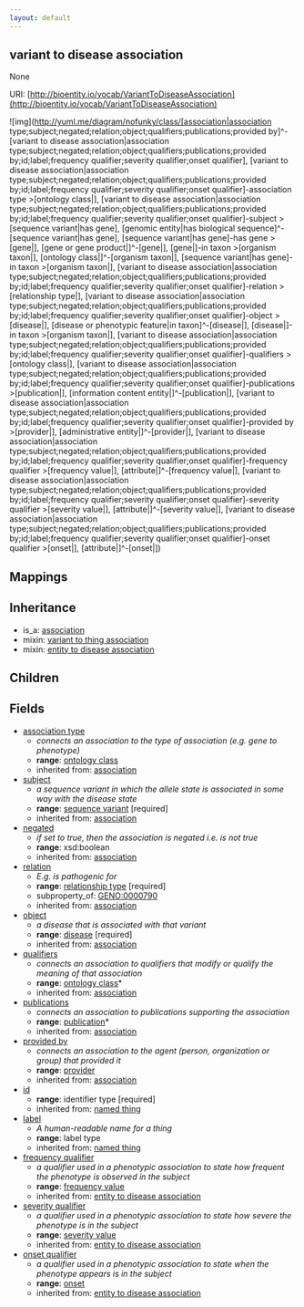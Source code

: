 ```yaml
---
layout: default
---
```


## variant to disease association


None

URI: [http://bioentity.io/vocab/VariantToDiseaseAssociation](http://bioentity.io/vocab/VariantToDiseaseAssociation)


![img](http://yuml.me/diagram/nofunky/class/[association|association type;subject;negated;relation;object;qualifiers;publications;provided by]^-[variant to disease association|association type;subject;negated;relation;object;qualifiers;publications;provided by;id;label;frequency qualifier;severity qualifier;onset qualifier], [variant to disease association|association type;subject;negated;relation;object;qualifiers;publications;provided by;id;label;frequency qualifier;severity qualifier;onset qualifier]-association type >[ontology class|], [variant to disease association|association type;subject;negated;relation;object;qualifiers;publications;provided by;id;label;frequency qualifier;severity qualifier;onset qualifier]-subject >[sequence variant|has gene], [genomic entity|has biological sequence]^-[sequence variant|has gene], [sequence variant|has gene]-has gene >[gene|], [gene or gene product|]^-[gene|], [gene|]-in taxon >[organism taxon|], [ontology class|]^-[organism taxon|], [sequence variant|has gene]-in taxon >[organism taxon|], [variant to disease association|association type;subject;negated;relation;object;qualifiers;publications;provided by;id;label;frequency qualifier;severity qualifier;onset qualifier]-relation >[relationship type|], [variant to disease association|association type;subject;negated;relation;object;qualifiers;publications;provided by;id;label;frequency qualifier;severity qualifier;onset qualifier]-object >[disease|], [disease or phenotypic feature|in taxon]^-[disease|], [disease|]-in taxon >[organism taxon|], [variant to disease association|association type;subject;negated;relation;object;qualifiers;publications;provided by;id;label;frequency qualifier;severity qualifier;onset qualifier]-qualifiers >[ontology class|], [variant to disease association|association type;subject;negated;relation;object;qualifiers;publications;provided by;id;label;frequency qualifier;severity qualifier;onset qualifier]-publications >[publication|], [information content entity|]^-[publication|], [variant to disease association|association type;subject;negated;relation;object;qualifiers;publications;provided by;id;label;frequency qualifier;severity qualifier;onset qualifier]-provided by >[provider|], [administrative entity|]^-[provider|], [variant to disease association|association type;subject;negated;relation;object;qualifiers;publications;provided by;id;label;frequency qualifier;severity qualifier;onset qualifier]-frequency qualifier >[frequency value|], [attribute|]^-[frequency value|], [variant to disease association|association type;subject;negated;relation;object;qualifiers;publications;provided by;id;label;frequency qualifier;severity qualifier;onset qualifier]-severity qualifier >[severity value|], [attribute|]^-[severity value|], [variant to disease association|association type;subject;negated;relation;object;qualifiers;publications;provided by;id;label;frequency qualifier;severity qualifier;onset qualifier]-onset qualifier >[onset|], [attribute|]^-[onset|])
## Mappings


## Inheritance

 *  is_a: [association](Association.html)
 *  mixin: [variant to thing association](VariantToThingAssociation.html)
 *  mixin: [entity to disease association](EntityToDiseaseAssociation.html)

## Children



## Fields

 * [association type](association_type.html)
    * _connects an association to the type of association (e.g. gene to phenotype)_
    * __range__: [ontology class](OntologyClass.html)
    * inherited from: [association](Association.html)
 * [subject](subject.html)
    * _a sequence variant in which the allele state is associated in some way with the disease state_
    * __range__: [sequence variant](SequenceVariant.html) [required]
    * inherited from: [association](Association.html)
 * [negated](negated.html)
    * _if set to true, then the association is negated i.e. is not true_
    * __range__: xsd:boolean
    * inherited from: [association](Association.html)
 * [relation](relation.html)
    * _E.g. is pathogenic for_
    * __range__: [relationship type](RelationshipType.html) [required]
    * subproperty_of: [GENO:0000790](http://purl.obolibrary.org/obo/GENO_0000790)
    * inherited from: [association](Association.html)
 * [object](object.html)
    * _a disease that is associated with that variant_
    * __range__: [disease](Disease.html) [required]
    * inherited from: [association](Association.html)
 * [qualifiers](qualifiers.html)
    * _connects an association to qualifiers that modify or qualify the meaning of that association_
    * __range__: [ontology class](OntologyClass.html)*
    * inherited from: [association](Association.html)
 * [publications](publications.html)
    * _connects an association to publications supporting the association_
    * __range__: [publication](Publication.html)*
    * inherited from: [association](Association.html)
 * [provided by](provided_by.html)
    * _connects an association to the agent (person, organization or group) that provided it_
    * __range__: [provider](Provider.html)
    * inherited from: [association](Association.html)
 * [id](id.html)
    * __range__: identifier type [required]
    * inherited from: [named thing](NamedThing.html)
 * [label](label.html)
    * _A human-readable name for a thing_
    * __range__: label type
    * inherited from: [named thing](NamedThing.html)
 * [frequency qualifier](frequency_qualifier.html)
    * _a qualifier used in a phenotypic association to state how frequent the phenotype is observed in the subject_
    * __range__: [frequency value](FrequencyValue.html)
    * inherited from: [entity to disease association](EntityToDiseaseAssociation.html)
 * [severity qualifier](severity_qualifier.html)
    * _a qualifier used in a phenotypic association to state how severe the phenotype is in the subject_
    * __range__: [severity value](SeverityValue.html)
    * inherited from: [entity to disease association](EntityToDiseaseAssociation.html)
 * [onset qualifier](onset_qualifier.html)
    * _a qualifier used in a phenotypic association to state when the phenotype appears is in the subject_
    * __range__: [onset](Onset.html)
    * inherited from: [entity to disease association](EntityToDiseaseAssociation.html)
